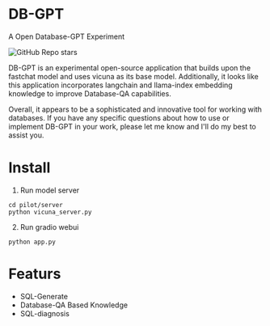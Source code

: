 # DB-GPT
A Open Database-GPT Experiment

![GitHub Repo stars](https://img.shields.io/github/stars/csunny/db-gpt?style=social)

DB-GPT is an experimental open-source application that builds upon the fastchat model and uses vicuna as its base model. Additionally, it looks like this application incorporates langchain and llama-index embedding knowledge to improve Database-QA capabilities. 

Overall, it appears to be a sophisticated and innovative tool for working with databases. If you have any specific questions about how to use or implement DB-GPT in your work, please let me know and I'll do my best to assist you.

# Install
1. Run model server
```
cd pilot/server
python vicuna_server.py
```

2. Run gradio webui
```
python app.py 
```

# Featurs
- SQL-Generate
- Database-QA Based Knowledge 
- SQL-diagnosis
